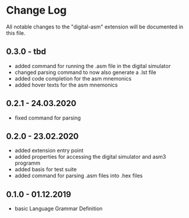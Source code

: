 # Change Log

All notable changes to the "digital-asm" extension will be documented in this file.

## 0.3.0 - tbd

* added command for running the .asm file in the digital simulator
* changed parsing command to now also generate a .lst file
* added code completion for the asm mnemonics
* added hover texts for the asm mnemonics 

## 0.2.1 - 24.03.2020

* fixed command for parsing

## 0.2.0 - 23.02.2020

* added extension entry point 
* added properties for accessing the digital simulator and asm3 programm
* added basis for test suite
* added command for parsing .asm files into .hex files

## 0.1.0 - 01.12.2019

* basic Language Grammar Definition